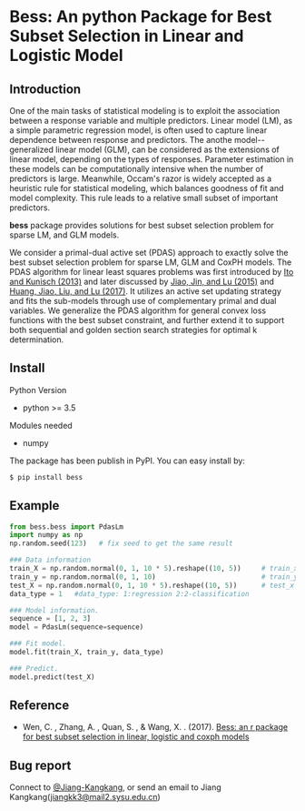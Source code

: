 # Bess: An python Package for Best Subset Selection in Linear and Logistic Model


## Introduction

One of the main tasks of statistical modeling is to exploit the association between
a response variable and multiple predictors. Linear model (LM), as a simple parametric
regression model, is often used to capture linear dependence between response and
predictors. The anothe model--generalized linear model (GLM), can be considered as
the extensions of linear model, depending on the types of responses. Parameter estimation in these models
can be computationally intensive when the number of predictors is large. Meanwhile,
Occam's razor is widely accepted as a heuristic rule for statistical modeling,
which balances goodness of fit and model complexity. This rule leads to a relative 
small subset of important predictors. 

**bess** package provides solutions for best subset selection problem for sparse LM,
and GLM models.

We consider a primal-dual active set (PDAS) approach to exactly solve the best subset
selection problem for sparse LM, GLM and CoxPH models. The PDAS algorithm for linear 
least squares problems was first introduced by [Ito and Kunisch (2013)](https://iopscience.iop.org/article/10.1088/0266-5611/30/1/015001)
and later discussed by [Jiao, Jin, and Lu (2015)](https://arxiv.org/abs/1403.0515) and [Huang, Jiao, Liu, and Lu (2017)](https://arxiv.org/abs/1701.05128). 
It utilizes an active set updating strategy and fits the sub-models through use of
complementary primal and dual variables. We generalize the PDAS algorithm for 
general convex loss functions with the best subset constraint, and further 
extend it to support both sequential and golden section search strategies
for optimal k determination. 


## Install

Python Version
- python >= 3.5

Modules needed
- numpy 

The package has been publish in PyPI. You can easy install by:
```sh
$ pip install bess
```

## Example
```python
from bess.bess import PdasLm
import numpy as np
np.random.seed(123)   # fix seed to get the same result

### Data information
train_X = np.random.normal(0, 1, 10 * 5).reshape((10, 5))     # train_x
train_y = np.random.normal(0, 1, 10)                          # train_y
test_X = np.random.normal(0, 1, 10 * 5).reshape((10, 5))      # test_x
data_type = 1   #data_type: 1:regression 2:2-classification

### Model information.
sequence = [1, 2, 3]
model = PdasLm(sequence=sequence)

### Fit model.
model.fit(train_X, train_y, data_type)

### Predict.
model.predict(test_X)
```

## Reference

- Wen, C. , Zhang, A. , Quan, S. , & Wang, X. . (2017). [Bess: an r package for best subset selection in linear, logistic and coxph models](https://arxiv.org/pdf/1709.06254.pdf)


## Bug report

Connect to [@Jiang-Kangkang](https://github.com/Jiang-Kangkang), or send an email to Jiang Kangkang(jiangkk3@mail2.sysu.edu.cn)


